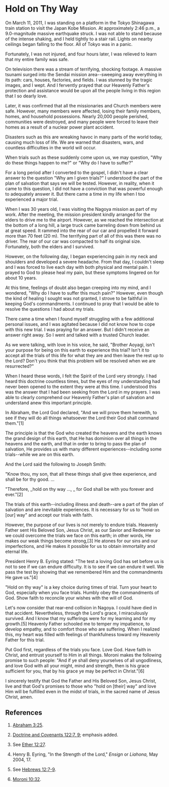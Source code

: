 # Hold on Thy Way

On March 11, 2011, I was standing on a platform in the Tokyo Shinagawa train
station to visit the Japan Kobe Mission. At approximately 2:46 p.m., a
9.0-magnitude massive earthquake struck. I was not able to stand because of
the intense shaking, and I held tightly to a stair rail. Lights on nearby
ceilings began falling to the floor. All of Tokyo was in a panic.

Fortunately, I was not injured, and four hours later, I was relieved to learn
that my entire family was safe.

On television there was a stream of terrifying, shocking footage. A massive
tsunami surged into the Sendai mission area--sweeping away everything in its
path: cars, houses, factories, and fields. I was stunned by the tragic images,
and I wept. And I fervently prayed that our Heavenly Father's protection and
assistance would be upon all the people living in this region that I so dearly
love.

Later, it was confirmed that all the missionaries and Church members were
safe. However, many members were affected, losing their family members, homes,
and household possessions. Nearly 20,000 people perished, communities were
destroyed, and many people were forced to leave their homes as a result of a
nuclear power plant accident.

Disasters such as this are wreaking havoc in many parts of the world today,
causing much loss of life. We are warned that disasters, wars, and countless
difficulties in the world will occur.

When trials such as these suddenly come upon us, we may question, "Why do
these things happen to me?" or "Why do I have to suffer?"

For a long period after I converted to the gospel, I didn't have a clear
answer to the question "Why am I given trials?" I understood the part of the
plan of salvation that says we will be tested. However, in reality, when it
came to this question, I did not have a conviction that was powerful enough to
adequately answer it. But there came a time in my life when I too experienced
a major trial.

When I was 30 years old, I was visiting the Nagoya mission as part of my work.
After the meeting, the mission president kindly arranged for the elders to
drive me to the airport. However, as we reached the intersection at the bottom
of a long hill, a large truck came barreling down from behind us at great
speed. It rammed into the rear of our car and propelled it forward more than
70 feet (20 m). The terrifying part of all of this was there was no driver.
The rear of our car was compacted to half its original size. Fortunately, both
the elders and I survived.

However, on the following day, I began experiencing pain in my neck and
shoulders and developed a severe headache. From that day, I couldn't sleep and
I was forced to live each day with both physical and mental pain. I prayed to
God to please heal my pain, but these symptoms lingered on for about 10 years.

At this time, feelings of doubt also began creeping into my mind, and I
wondered, "Why do I have to suffer this much pain?" However, even though the
kind of healing I sought was not granted, I strove to be faithful in keeping
God's commandments. I continued to pray that I would be able to resolve the
questions I had about my trials.

There came a time when I found myself struggling with a few additional
personal issues, and I was agitated because I did not know how to cope with
this new trial. I was praying for an answer. But I didn't receive an answer
right away. So I went and talked with a trusted Church leader.

As we were talking, with love in his voice, he said, "Brother Aoyagi, isn't
your purpose for being on this earth to experience this trial? Isn't it to
accept all the trials of this life for what they are and then leave the rest
up to the Lord? Don't you think that this problem will be resolved when we are
resurrected?"

When I heard these words, I felt the Spirit of the Lord very strongly. I had
heard this doctrine countless times, but the eyes of my understanding had
never been opened to the extent they were at this time. I understood this was
the answer that I had been seeking from the Lord in my prayers. I was able to
clearly comprehend our Heavenly Father's plan of salvation and understand anew
this important principle.

In Abraham, the Lord God declared, "And we will prove them herewith, to see if
they will do all things whatsoever the Lord their God shall command them."[1]

The principle is that the God who created the heavens and the earth knows the
grand design of this earth, that He has dominion over all things in the
heavens and the earth, and that in order to bring to pass the plan of
salvation, He provides us with many different experiences--including some
trials--while we are on this earth.

And the Lord said the following to Joseph Smith:

"Know thou, my son, that all these things shall give thee experience, and
shall be for thy good. ...

"Therefore, _hold on thy way ..., _ for God shall be with you forever and
ever."[2]

The trials of this earth--including illness and death--are a part of the plan
of salvation and are inevitable experiences. It is necessary for us to "hold
on [our] way" and accept our trials with faith.

However, the purpose of our lives is not merely to endure trials. Heavenly
Father sent His Beloved Son, Jesus Christ, as our Savior and Redeemer so we
could overcome the trials we face on this earth; in other words, He makes our
weak things become strong,[3] He atones for our sins and our imperfections,
and He makes it possible for us to obtain immortality and eternal life.

President Henry B. Eyring stated: "The test a loving God has set before us is
not to see if we can endure difficulty. It is to see if we can endure it well.
We pass the test by showing that we remembered Him and the commandments He
gave us."[4]

"Hold on thy way" is a key choice during times of trial. Turn your heart to
God, especially when you face trials. Humbly obey the commandments of God.
Show faith to reconcile your wishes with the will of God.

Let's now consider that rear-end collision in Nagoya. I could have died in
that accident. Nevertheless, through the Lord's grace, I miraculously
survived. And I know that my sufferings were for my learning and for my
growth.[5] Heavenly Father schooled me to temper my impatience, to develop
empathy, and to comfort those who are suffering. When I realized this, my
heart was filled with feelings of thankfulness toward my Heavenly Father for
this trial.

Put God first, regardless of the trials you face. Love God. Have faith in
Christ, and entrust yourself to Him in all things. Moroni makes the following
promise to such people: "And if ye shall deny yourselves of all ungodliness,
and love God with all your might, mind and strength, then is his grace
sufficient for you, that by his grace ye may be perfect in Christ."[6]

I sincerely testify that God the Father and His Beloved Son, Jesus Christ,
live and that God's promises to those who "hold on [their] way" and love Him
will be fulfilled even in the midst of trials, in the sacred name of Jesus
Christ, amen.

## References

  1. [Abraham 3:25](https://www.lds.org/scriptures/pgp/abr/3.25?lang=eng#24).

  2. [Doctrine and Covenants 122:7, 9](https://www.lds.org/scriptures/dc-testament/dc/122.7,9?lang=eng#6); emphasis added.

  3. See [Ether 12:27](https://www.lds.org/scriptures/bofm/ether/12.27?lang=eng#26).

  4. Henry B. Eyring, "In the Strength of the Lord," _Ensign_ or _Liahona,_ May 2004, 17.

  5. See [Hebrews 12:7-9](https://www.lds.org/scriptures/nt/heb/12.7-9?lang=eng#6).

  6. [Moroni 10:32](https://www.lds.org/scriptures/bofm/moro/10.32?lang=eng#31).

